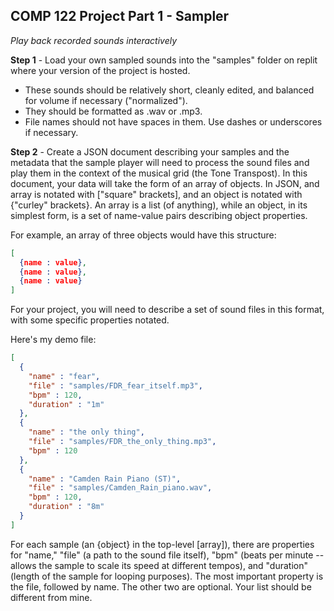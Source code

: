 ## COMP 122 Project Part 1 - Sampler
*Play back recorded sounds interactively*

**Step 1** - Load your own sampled sounds into the "samples" folder on replit where your version of the project is hosted. 
- These sounds should be relatively short, cleanly edited, and balanced for volume if necessary ("normalized").
- They should be formatted as .wav or .mp3.
- File names should not have spaces in them. Use dashes or underscores if necessary.

**Step 2** - Create a JSON document describing your samples and the metadata that the sample player will need to process the sound files and play them in the context of the musical grid (the Tone Transpost). In this document, your data will take the form of an array of objects. In JSON, and array is notated with ["square" brackets], and an object is notated with {"curley" brackets}. An array is a list (of anything), while an object, in its simplest form, is a set of name-value pairs describing object properties.

For example, an array of three objects would have this structure:
```json
[
  {name : value},
  {name : value},
  {name : value}
]
```
For your project, you will need to describe a set of sound files in this format, with some specific properties notated.

Here's my demo file:
```json
[
  {
    "name" : "fear",
    "file" : "samples/FDR_fear_itself.mp3",
    "bpm" : 120,
    "duration" : "1m"
  },
  {
    "name" : "the only thing",
    "file" : "samples/FDR_the_only_thing.mp3",
    "bpm" : 120
  },
  {
    "name" : "Camden Rain Piano (ST)",
    "file" : "samples/Camden_Rain_piano.wav",
    "bpm" : 120,
    "duration" : "8m"
  }
]
```
For each sample (an {object} in the top-level [array]), there are properties for "name," "file" (a path to the sound file itself), "bpm" (beats per minute -- allows the sample to scale its speed at different tempos), and "duration" (length of the sample for looping purposes). The most important property is the file, followed by name. The other two are optional. Your list should be different from mine.